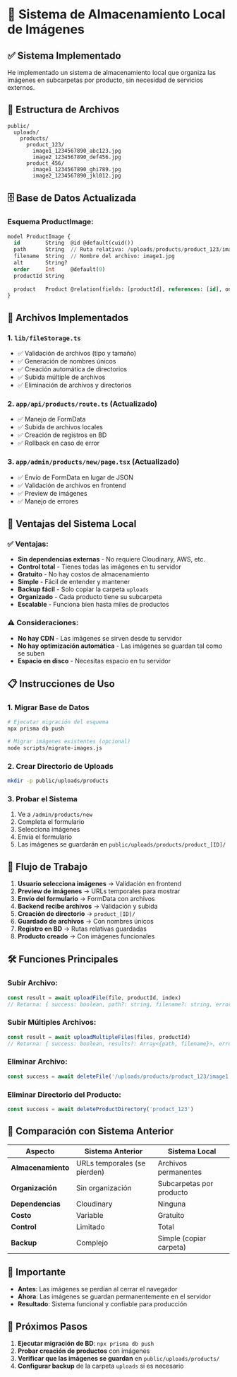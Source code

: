 # 📁 Sistema de Almacenamiento Local de Imágenes

## ✅ **Sistema Implementado**

He implementado un sistema de almacenamiento local que organiza las imágenes en subcarpetas por producto, sin necesidad de servicios externos.

## 📂 **Estructura de Archivos**

```
public/
  uploads/
    products/
      product_123/
        image1_1234567890_abc123.jpg
        image2_1234567890_def456.jpg
      product_456/
        image1_1234567890_ghi789.jpg
        image2_1234567890_jkl012.jpg
```

## 🗄️ **Base de Datos Actualizada**

### **Esquema ProductImage:**
```sql
model ProductImage {
  id        String  @id @default(cuid())
  path      String  // Ruta relativa: /uploads/products/product_123/image1.jpg
  filename  String  // Nombre del archivo: image1.jpg
  alt       String?
  order     Int     @default(0)
  productId String
  
  product   Product @relation(fields: [productId], references: [id], onDelete: Cascade)
}
```

## 🔧 **Archivos Implementados**

### **1. `lib/fileStorage.ts`**
- ✅ Validación de archivos (tipo y tamaño)
- ✅ Generación de nombres únicos
- ✅ Creación automática de directorios
- ✅ Subida múltiple de archivos
- ✅ Eliminación de archivos y directorios

### **2. `app/api/products/route.ts` (Actualizado)**
- ✅ Manejo de FormData
- ✅ Subida de archivos locales
- ✅ Creación de registros en BD
- ✅ Rollback en caso de error

### **3. `app/admin/products/new/page.tsx` (Actualizado)**
- ✅ Envío de FormData en lugar de JSON
- ✅ Validación de archivos en frontend
- ✅ Preview de imágenes
- ✅ Manejo de errores

## 🚀 **Ventajas del Sistema Local**

### **✅ Ventajas:**
- **Sin dependencias externas** - No requiere Cloudinary, AWS, etc.
- **Control total** - Tienes todas las imágenes en tu servidor
- **Gratuito** - No hay costos de almacenamiento
- **Simple** - Fácil de entender y mantener
- **Backup fácil** - Solo copiar la carpeta `uploads`
- **Organizado** - Cada producto tiene su subcarpeta
- **Escalable** - Funciona bien hasta miles de productos

### **⚠️ Consideraciones:**
- **No hay CDN** - Las imágenes se sirven desde tu servidor
- **No hay optimización automática** - Las imágenes se guardan tal como se suben
- **Espacio en disco** - Necesitas espacio en tu servidor

## 📋 **Instrucciones de Uso**

### **1. Migrar Base de Datos**
```bash
# Ejecutar migración del esquema
npx prisma db push

# Migrar imágenes existentes (opcional)
node scripts/migrate-images.js
```

### **2. Crear Directorio de Uploads**
```bash
mkdir -p public/uploads/products
```

### **3. Probar el Sistema**
1. Ve a `/admin/products/new`
2. Completa el formulario
3. Selecciona imágenes
4. Envía el formulario
5. Las imágenes se guardarán en `public/uploads/products/product_[ID]/`

## 🔄 **Flujo de Trabajo**

1. **Usuario selecciona imágenes** → Validación en frontend
2. **Preview de imágenes** → URLs temporales para mostrar
3. **Envío del formulario** → FormData con archivos
4. **Backend recibe archivos** → Validación y subida
5. **Creación de directorio** → `product_[ID]/`
6. **Guardado de archivos** → Con nombres únicos
7. **Registro en BD** → Rutas relativas guardadas
8. **Producto creado** → Con imágenes funcionales

## 🛠️ **Funciones Principales**

### **Subir Archivo:**
```typescript
const result = await uploadFile(file, productId, index)
// Retorna: { success: boolean, path?: string, filename?: string, error?: string }
```

### **Subir Múltiples Archivos:**
```typescript
const result = await uploadMultipleFiles(files, productId)
// Retorna: { success: boolean, results?: Array<{path, filename}>, error?: string }
```

### **Eliminar Archivo:**
```typescript
const success = await deleteFile('/uploads/products/product_123/image1.jpg')
```

### **Eliminar Directorio del Producto:**
```typescript
const success = await deleteProductDirectory('product_123')
```

## 🎯 **Comparación con Sistema Anterior**

| Aspecto | Sistema Anterior | Sistema Local |
|---------|------------------|---------------|
| **Almacenamiento** | URLs temporales (se pierden) | Archivos permanentes |
| **Organización** | Sin organización | Subcarpetas por producto |
| **Dependencias** | Cloudinary | Ninguna |
| **Costo** | Variable | Gratuito |
| **Control** | Limitado | Total |
| **Backup** | Complejo | Simple (copiar carpeta) |

## 🚨 **Importante**

- **Antes**: Las imágenes se perdían al cerrar el navegador
- **Ahora**: Las imágenes se guardan permanentemente en el servidor
- **Resultado**: Sistema funcional y confiable para producción

## 📝 **Próximos Pasos**

1. **Ejecutar migración de BD**: `npx prisma db push`
2. **Probar creación de productos** con imágenes
3. **Verificar que las imágenes se guardan** en `public/uploads/products/`
4. **Configurar backup** de la carpeta `uploads` si es necesario
